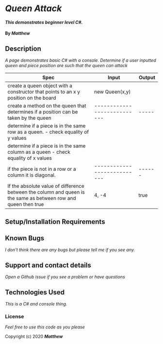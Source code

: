 
# _Queen Attack_

#### _This demonstrates beginner level C#._

#### By _**Matthew**_


## Description

_A page demonstrates basic C# with a console._
_Determine if a user inputted queen and piece position are such that the queen can attack_


| Spec                                                                                                            | Input                       | Output |
|-----------------------------------------------------------------------------------------------------------------|-----------------------------|--------|
| create a queen object with a constructor that points to an x y position on the board                            | new Queen(x,y)              |        |
| create a method on the queen that determines if a position can be taken by the queen                            | --------------------------- | -----  |
| determine if a piece is in the same row as a queen. - check equality of y values                                |                             |        |
| determine if a piece is in the same column as a queen - check equality of x values                              |                             |        |
| if the piece is not in a row or a column it is diagonal.                                                        | --------------------------- | ------ |
| If the absolute value of difference between the column and queen is the same as between row and queen then true | 4, -4                       | true   |

## Setup/Installation Requirements


## Known Bugs

_I don't think there are any bugs but please tell me if you see any._

## Support and contact details

_Open a Github issue if you see a problem or have questions_

## Technologies Used

_This is a C# and console thing._

### License

*Feel free to use this code as you please*

Copyright (c) 2020 **_Matthew_**
